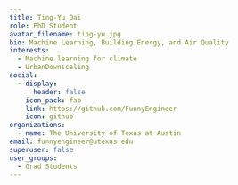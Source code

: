 ```yaml
---
title: Ting-Yu Dai
role: PhD Student
avatar_filename: ting-yu.jpg
bio: Machine Learning, Building Energy, and Air Quality
interests:
  - Machine learning for climate
  - UrbanDownscaling
social:
  - display:
      header: false
    icon_pack: fab
    link: https://github.com/FunnyEngineer
    icon: github
organizations:
  - name: The University of Texas at Austin
email: funnyengineer@utexas.edu
superuser: false
user_groups:
  - Grad Students
---
```

